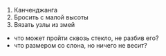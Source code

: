 1. Канченджанга
2. Бросить с малой высоты
3. Вязать узлы из змей
- что может пройти сквозь стекло, не разбив его?
- что размером со слона, но ничего не весит?
